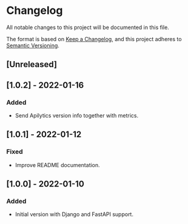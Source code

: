 # Changelog

All notable changes to this project will be documented in this file.

The format is based on [Keep a Changelog](https://keepachangelog.com/en/1.0.0/),
and this project adheres to [Semantic Versioning](https://semver.org/spec/v2.0.0.html).

## [Unreleased]

## [1.0.2] - 2022-01-16

### Added

- Send Apilytics version info together with metrics.

## [1.0.1] - 2022-01-12

### Fixed

- Improve README documentation.

## [1.0.0] - 2022-01-10

### Added

- Initial version with Django and FastAPI support.

